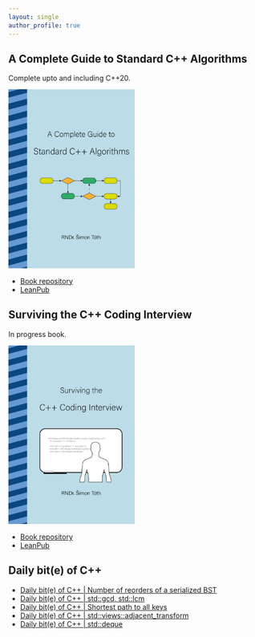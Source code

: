 ```yaml
---
layout: single
author_profile: true
---
```


## A Complete Guide to Standard C++ Algorithms

Complete upto and including C++20.

[<img src="assets/images/book_algorithms_cover.png" width="50%">](https://leanpub.com/cpp-algorithms-guide)

- [Book repository](https://github.com/HappyCerberus/book-cpp-algorithms)
- [LeanPub](https://leanpub.com/cpp-algorithms-guide)

## Surviving the C++ Coding Interview

In progress book.

[<img src="assets/images/book_coding_interview_cover.png" width="50%">](https://leanpub.com/cpp-coding-interview)

- [Book repository](https://leanpub.com/cpp-coding-interview)
- [LeanPub](https://leanpub.com/cpp-coding-interview)

## Daily bit(e) of C++

<ul>
<!-- SUBSTACK:START --><li><a href="https://simontoth.substack.com/p/daily-bite-of-c-number-of-reorders">Daily bit&lpar;e&rpar; of C++ | Number of reorders of a serialized BST</a></li><li><a href="https://simontoth.substack.com/p/daily-bite-of-c-stdgcd-stdlcm">Daily bit&lpar;e&rpar; of C++ | std::gcd, std::lcm</a></li><li><a href="https://simontoth.substack.com/p/daily-bite-of-c-shortest-path-to">Daily bit&lpar;e&rpar; of C++ | Shortest path to all keys</a></li><li><a href="https://simontoth.substack.com/p/daily-bite-of-c-stdviewsadjacent_transform">Daily bit&lpar;e&rpar; of C++ | std::views::adjacent_transform</a></li><li><a href="https://simontoth.substack.com/p/daily-bite-of-c-stddeque">Daily bit&lpar;e&rpar; of C++ | std::deque</a></li><!-- SUBSTACK:END -->
</ul>